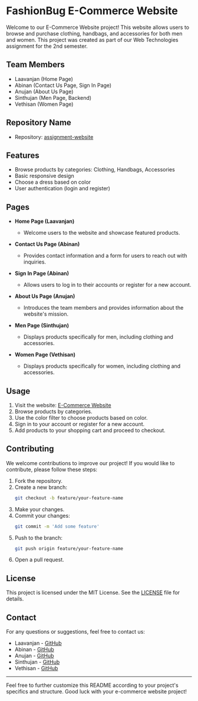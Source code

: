 
# FashionBug E-Commerce Website

Welcome to our E-Commerce Website project! This website allows users to browse and purchase clothing, handbags, and accessories for both men and women. This project was created as part of our Web Technologies assignment for the 2nd semester.

## Team Members
- Laavanjan (Home Page)
- Abinan (Contact Us Page, Sign In Page)
- Anujan (About Us Page)
- Sinthujan (Men Page, Backend)
- Vethisan (Women Page)

## Repository Name
- Repository: [assignment-website](https://github.com/laavanjan/assignment-website)

## Features
- Browse products by categories: Clothing, Handbags, Accessories
- Basic responsive design
- Choose a dress based on color
- User authentication (login and register)

## Pages
- **Home Page (Laavanjan)**
  - Welcome users to the website and showcase featured products.

- **Contact Us Page (Abinan)**
  - Provides contact information and a form for users to reach out with inquiries.

- **Sign In Page (Abinan)**
  - Allows users to log in to their accounts or register for a new account.

- **About Us Page (Anujan)**
  - Introduces the team members and provides information about the website's mission.

- **Men Page (Sinthujan)**
  - Displays products specifically for men, including clothing and accessories.

- **Women Page (Vethisan)**
  - Displays products specifically for women, including clothing and accessories.

## Usage
1. Visit the website: [E-Commerce Website](https://your-website-url.com)
2. Browse products by categories.
3. Use the color filter to choose products based on color.
4. Sign in to your account or register for a new account.
5. Add products to your shopping cart and proceed to checkout.

## Contributing
We welcome contributions to improve our project! If you would like to contribute, please follow these steps:

1. Fork the repository.
2. Create a new branch:
    ```bash
    git checkout -b feature/your-feature-name
    ```
3. Make your changes.
4. Commit your changes:
    ```bash
    git commit -m 'Add some feature'
    ```
5. Push to the branch:
    ```bash
    git push origin feature/your-feature-name
    ```
6. Open a pull request.

## License
This project is licensed under the MIT License. See the [LICENSE](LICENSE) file for details.

## Contact
For any questions or suggestions, feel free to contact us:

- Laavanjan - [GitHub](https://github.com/laavanjan)
- Abinan - [GitHub](https://github.com/abinan)
- Anujan - [GitHub](https://github.com/anujan)
- Sinthujan - [GitHub](https://github.com/sinthujan)
- Vethisan - [GitHub](https://github.com/vethisan)

---

Feel free to further customize this README according to your project's specifics and structure. Good luck with your e-commerce website project!
